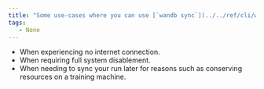 ```yaml
---
title: "Some use-cases where you can use [`wandb sync`](../../ref/cli/wandb-sync.md)"
tags:
   - None
---
```

* When experiencing no internet connection.
* When requiring full system disablement.
* When needing to sync your run later for reasons such as conserving resources on a training machine.